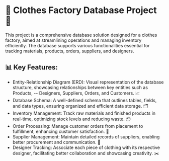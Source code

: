 # 👗 **Clothes Factory Database Project** 👖

This project is a comprehensive database solution designed for a clothes factory, aimed at streamlining operations and managing inventory efficiently. The database supports various functionalities essential for tracking materials, products, orders, suppliers, and designers.

## 📊 Key Features:

- Entity-Relationship Diagram (ERD): Visual representation of the database structure, showcasing relationships between key entities such as Products, -- Designers, Suppliers, Orders, and Customers. 📈
- Database Schema: A well-defined schema that outlines tables, fields, and data types, ensuring organized and efficient data storage. 🗂️
- Inventory Management: Track raw materials and finished products in real-time, optimizing stock levels and reducing waste. 📦
- Order Processing: Manage customer orders from placement to fulfillment, enhancing customer satisfaction. 📅
- Supplier Management: Maintain detailed records of suppliers, enabling better procurement and communication. 🤝
- Designer Tracking: Associate each piece of clothing with its respective designer, facilitating better collaboration and showcasing creativity. ✂️

